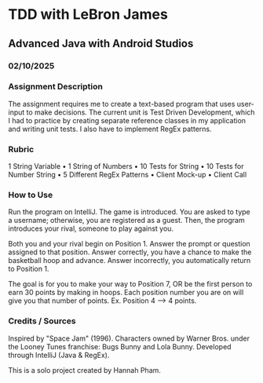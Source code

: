 # TDD with LeBron James
## Advanced Java with Android Studios
### 02/10/2025
### Assignment Description
The assignment requires me to create a text-based program that uses user-input to make decisions. The current unit is Test Driven Development, which I had to practice by creating separate reference classes in my application and writing unit tests. I also have to implement RegEx patterns.

### Rubric
1 String Variable • 1 String of Numbers • 10 Tests for String • 10 Tests for Number String • 5 Different RegEx Patterns • Client Mock-up • Client Call

### How to Use
Run the program on IntelliJ.
The game is introduced. You are asked to type a username; otherwise, you are registered as a guest.
Then, the program introduces your rival, someone to play against you. 

Both you and your rival begin on Position 1. 
Answer the prompt or question assigned to that position.
Answer correctly, you have a chance to make the basketball hoop and advance.
Answer incorrectly, you automatically return to Position 1.

The goal is for you to make your way to Position 7, OR be the first person to earn 30 points by making in hoops.
Each position number you are on will give you that number of points. Ex. Position 4 --> 4 points.

### Credits / Sources
Inspired by "Space Jam" (1996).
Characters owned by Warner Bros. under the Looney Tunes franchise: Bugs Bunny and Lola Bunny.
Developed through IntelliJ (Java & RegEx).

This is a solo project created by Hannah Pham.
